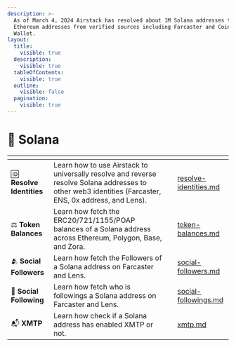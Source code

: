 ```yaml
---
description: >-
  As of March 4, 2024 Airstack has resolved about 1M Solana addresses to
  Ethereum addresses from verified sources including Farcaster and Coinbase
  Wallet.
layout:
  title:
    visible: true
  description:
    visible: true
  tableOfContents:
    visible: true
  outline:
    visible: false
  pagination:
    visible: true
---
```


# 🌅 Solana

<table data-view="cards"><thead><tr><th></th><th></th><th></th><th data-hidden data-card-target data-type="content-ref"></th></tr></thead><tbody><tr><td><span data-gb-custom-inline data-tag="emoji" data-code="1f194">🆔</span> <strong>Resolve Identities</strong></td><td>Learn how to use Airstack to universally resolve and reverse resolve Solana addresses to other web3 identities (Farcaster, ENS, 0x address, and Lens).</td><td></td><td><a href="resolve-identities.md">resolve-identities.md</a></td></tr><tr><td><span data-gb-custom-inline data-tag="emoji" data-code="2696">⚖️</span> <strong>Token Balances</strong></td><td>Learn how fetch the ERC20/721/1155/POAP balances of a Solana address across Ethereum, Polygon, Base, and Zora.</td><td></td><td><a href="token-balances.md">token-balances.md</a></td></tr><tr><td><span data-gb-custom-inline data-tag="emoji" data-code="1fac2">🫂</span> <strong>Social Followers</strong></td><td>Learn how fetch the  Followers of a Solana address on Farcaster and Lens.</td><td></td><td><a href="social-followers.md">social-followers.md</a></td></tr><tr><td><span data-gb-custom-inline data-tag="emoji" data-code="1f490">💐</span> <strong>Social Following</strong></td><td>Learn how fetch who is followings a Solana address on Farcaster and Lens.</td><td></td><td><a href="social-followings.md">social-followings.md</a></td></tr><tr><td><span data-gb-custom-inline data-tag="emoji" data-code="1f4ec">📬</span> <strong>XMTP</strong></td><td>Learn how check if a Solana address has enabled XMTP or not.</td><td></td><td><a href="xmtp.md">xmtp.md</a></td></tr></tbody></table>
